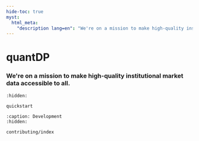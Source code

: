 ```yaml
---
hide-toc: true
myst:
  html_meta:
    "description lang=en": "We're on a mission to make high-quality institutional market data accessible to all."
---
```


# quantDP

### We're on a mission to make high-quality institutional market data accessible to all.



```{toctree}
:hidden:

quickstart
```

```{toctree}
:caption: Development
:hidden:

contributing/index
```
